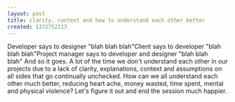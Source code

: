 ```yaml
---
layout: post
title: clarity, context and how to understand each other better
created: 1372752113
---
```

Developer says to designer &quot;blah blah blah&quot;</div>Client says to developer &quot;blah blah blah&quot;</div>Project manager says to developer and designer &quot;blah blah blah&quot;</div>&nbsp;</div>And so it goes.</div>&nbsp;</div>A lot of the time we don&#39;t understand each other in our projects due to a lack of clarity, explanations, context and assumptions on all sides that go continually unchecked.</div>&nbsp;</div>How can we all understand each other much better, reducing heart ache, money wasted, time spent, mental and physical violence?</div>&nbsp;</div>Let&#39;s figure it out and end the session much happier.</div>
